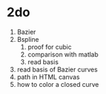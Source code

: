 2do
===
1. Bazier
1. Bspline
    1. proof for cubic
    1. comparison with matlab
    1. read basis
1. read basis of Bazier curves
1. path in HTML canvas
1. how to color a closed curve